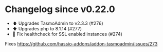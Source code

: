 # Changelog since v0.22.0
- ⬆️  Upgrades TasmoAdmin to v2.3.3 (#276) 
- ⬆️  Upgrades php to 8.1.14 (#277) 
- 🔨 Fix healthcheck for SSL enabled instances (#274)

Fixes https://github.com/hassio-addons/addon-tasmoadmin/issues/273 
